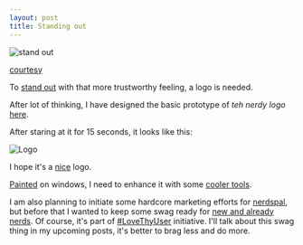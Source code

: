 ```yaml
---
layout: post
title: Standing out
---
```


![stand out](http://www.theplanner.co.uk/sites/default/files/GoldenEgg_shutterstock_168705530_landscape.jpg)

[courtesy](http://www.theplanner.co.uk/advice/how-to-stand-out-in-the-planning-job-market)

To [stand out](http://www.bbc.com/news/business-32495854) with that more trustworthy feeling, a logo is needed.

After lot of thinking, I have designed the basic prototype of *teh nerdy logo* [here](https://www.gravatar.com/avatar/7244c6ceacb2e8310d4d5f8d652b0b44).


After staring at it for 15 seconds, it looks like this:

![Logo](https://www.gravatar.com/avatar/7244c6ceacb2e8310d4d5f8d652b0b44)

I hope it's a [nice](http://www.davidairey.com/what-makes-a-good-logo/) logo.

[Painted](https://en.wikipedia.org/wiki/Paint_(software)) on windows, I need to enhance it with some [cooler tools](http://www.adobe.com/in/products/illustrator.html).

I am also planning to initiate some hardcore marketing efforts for [nerdspal](http://nerdspal.com/), but before that I wanted to keep some swag ready for [new and already nerds](http://nerdspal.com/Account/League). Of course, it's part of [#LoveThyUser](http://nistencorp.com/) initiative. I'll talk about this swag thing in my upcoming posts, it's better to brag less and do more.
